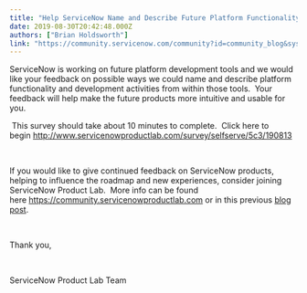 ```yaml
---
title: "Help ServiceNow Name and Describe Future Platform Functionality"
date: 2019-08-30T20:42:48.000Z
authors: ["Brian Holdsworth"]
link: "https://community.servicenow.com/community?id=community_blog&sys_id=7174d856db67b3844819fb2439961956"
---
```

<p>ServiceNow is working on future platform development tools and we would like your feedback on possible ways we could name and describe platform functionality and development activities from within those tools.  Your feedback will help make the future products more intuitive and usable for you.</p>
<p> This survey should take about 10 minutes to complete.  Click here to begin <a href="http://www.servicenowproductlab.com/survey/selfserve/5c3/190813" rel="nofollow">http://www.servicenowproductlab.com/survey/selfserve/5c3/190813</a> </p>
<p> </p>
<p>If you would like to give continued feedback on ServiceNow products, helping to influence the roadmap and new experiences, consider joining ServiceNow Product Lab.  More info can be found here <a href="https://community.servicenowproductlab.com/" rel="nofollow">https://community.servicenowproductlab.com</a> or in this previous <a title="Blog post about ServiceNow Product Lab" href="https://community.servicenow.com/community?id&#61;community_blog&amp;sys_id&#61;dc9caae1dbd0dbc01dcaf3231f9619f4" rel="nofollow">blog post</a>. </p>
<p class="p1 ng-scope"> </p>
<p class="p1 ng-scope"><span class="s1">Thank you,</span></p>
<p class="p1 ng-scope"> </p>
<p class="p1 ng-scope"><span class="s1">ServiceNow Product Lab Team</span></p>